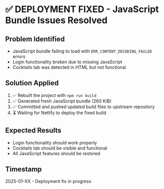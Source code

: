 # ✅ DEPLOYMENT FIXED - JavaScript Bundle Issues Resolved

## Problem Identified
- JavaScript bundle failing to load with `ERR_CONTENT_DECODING_FAILED` errors
- Login functionality broken due to missing JavaScript
- Cocktails tab was detected in HTML but not functional

## Solution Applied
1. ✅ Rebuilt the project with `npm run build`
2. ✅ Generated fresh JavaScript bundle (260 KiB)
3. ✅ Committed and pushed updated build files to upstream repository
4. ⏳ Waiting for Netlify to deploy the fixed build

## Expected Results
- Login functionality should work properly
- Cocktails tab should be visible and functional
- All JavaScript features should be restored

## Timestamp
2025-01-XX - Deployment fix in progress